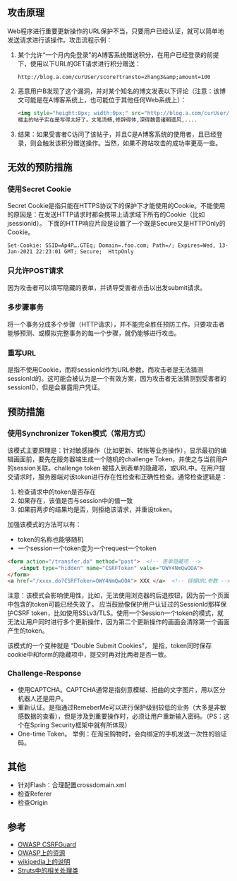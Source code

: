 ## 攻击原理
Web程序进行重要更新操作的URL保护不当，只要用户已经认证，就可以简单地发送请求进行该操作。攻击流程示例：

1. 某个允许“一个月内免登录”的A博客系统赠送积分，在用户已经登录的前提下，使用以下URL的GET请求进行积分赠送：

    ```
    http://blog.a.com/curUser/score?transto=zhang3&amp;amount=100
    ```

1. 恶意用户B发现了这个漏洞，并对某个知名的博文发表以下评论（注意：该博文可能是在A博客系统上，也可能位于其他任何Web系统上）：

    ```html
    <img style="height:0px; width:0px;" src="http://blog.a.com/curUser/score?transto=b&amp;amount=100" />
    楼主的帖子实在是写得太好了。文笔流畅,修辞得体,深得魏晋诸朝遗风,....
    ```
1. 结果：如果受害者C访问了该帖子，并且C是A博客系统的使用者，且已经登录，则会触发该积分赠送操作。当然，如果不跨站攻击的成功率更高一些。

## 无效的预防措施
### 使用Secret Cookie
Secret Cookie是指只能在HTTPS协议下的保护下才能使用的Cookie。不能使用的原因是：在发送HTTP请求时都会携带上请求域下所有的Cookie（比如jsessionid）。
下面的HTTP响应片段是设置了一个既是Secure又是HTTPOnly的Cookie。

```
Set-Cookie: SSID=Ap4P….GTEq; Domain=.foo.com; Path=/; Expires=Wed, 13-Jan-2021 22:23:01 GMT; Secure;  HttpOnly
```

### 只允许POST请求
因为攻击者可以填写隐藏的表单，并诱导受害者点击以出发submit请求。

### 多步骤事务
将一个事务分成多个步骤（HTTP请求），并不能完全胜任预防工作。只要攻击者能够预测、或模拟完整事务的每一个步骤，就仍能够进行攻击。

### 重写URL
是指不使用Cookie，而将sessionId作为URL参数。而攻击者是无法猜测sessionId的。这可能会被认为是一个有效方案，因为攻击者无法猜测到受害者的sessionID，但是会暴露用户凭证。

## 预防措施
### 使用Synchronizer Token模式（常用方式）
该模式主要原理是：针对敏感操作（比如更新、转账等业务操作），显示最初的编辑画面前，要先在服务器端生成一个随机的challenge Token，并使之与当前用户的session关联。challenge token 被插入到表单的隐藏项，或URL中。在用户提交请求时，服务器端对该token进行存在性检查和正确性检查。通常检查逻辑是：

1. 检查请求中的token是否存在
1. 如果存在，该值是否与session中的值一致
1. 如果前两步的结果均是否，则拒绝该请求，并重设token。

加强该模式的方法可以有：
* token的名称也能够随机
* 一个session一个token变为一个request一个token

```html
<form action="/transfer.do" method="post">  <!-- 表单隐藏项 -->
    <input type="hidden" name="CSRFToken" value="OWY4NmQwOOA">
</form>
<a href="/xxxx.do?CSRFToken=OWY4NmQwOOA"> XXX </a>  <!-- 链接URL参数 -->
```

注意：该模式会影响使用性，比如，无法使用浏览器的后退按钮，因为前一个页面中包含的token可能已经失效了。
应当鼓励像保护用户认证过的SessionId那样保护CSRF token，比如使用SSLv3/TLS。使用一个Session一个token的模式，就无法让用户同时进行多个更新操作，因为第二个更新操作的画面会清除第一个画面产生的token。

该模式的一个变种就是 “Double Submit Cookies”， 是指，token同时保存cookie中和form的隐藏项中，提交时再对比两者是否一致。

### Challenge-Response

* 使用CAPTCHA。CAPTCHA通常是指刻意模糊、扭曲的文字图片，用以区分机器人还是用户。
* 重新认证。是指通过RemeberMe可以进行保护级别较低的业务（大多是非敏感数据的查看），但是涉及到重要操作时，必须让用户重新输入密码。（PS：这个在Spring Security框架中就有所体现）
* One-time Token。 举例：在淘宝购物时，会向绑定的手机发送一次性的验证码。


## 其他
* 针对Flash：合理配置crossdomain.xml
* 检查Referer
* 检查Origin

## 参考
* [OWASP CSRFGuard](https://www.owasp.org/index.php/Category:OWASP_CSRFGuard_Project)
* [OWASP上的资源](https://www.owasp.org/index.php/Cross-Site_Request_Forgery_%28CSRF%29)
* [wikipedia上的说明](http://zh.wikipedia.org/zh/%E8%B7%A8%E7%AB%99%E8%AF%B7%E6%B1%82%E4%BC%AA%E9%80%A0)
* [Struts中的相关处理类](http://struts.apache.org/release/1.2.x/api/org/apache/struts/util/TokenProcessor.html)